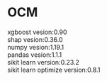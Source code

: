 # OCM

xgboost vesion:0.90<br>
shap vesion:0.36.0<br>
numpy vesion:1.19.1<br>
pandas vesion:1.1.1<br>
sikit learn version:0.23.2<br>
sikit learn optimize version:0.8.1<br>
